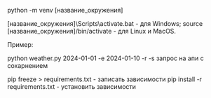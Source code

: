 python -m venv [название_окружения]

[название_окружения]\Scripts\activate.bat - для Windows;
source [название_окружения]/bin/activate - для Linux и MacOS.

Пример:

python weather.py 2024-01-01 -e 2024-01-10 -r -s
запрос на апи с сохарнением

pip freeze > requirements.txt - записать зависимости
pip install -r requirements.txt - установить зависимости
